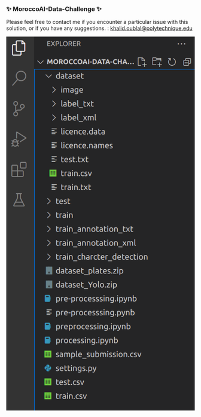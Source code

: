 ### ✨ MoroccoAI-Data-Challenge ✨
Please feel free to contact me if you encounter a particular issue with this solution, or if you have any suggestions. :  [khalid.oublal@polytechnique.edu](mailto:khalid.oublal@polytechnique.edu)

<img src="../images/source.png" alt="source">



